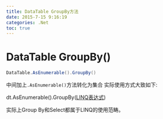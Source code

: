 ```yaml
---
title: DataTable GroupBy方法
date: 2015-7-15 9:16:19
categories: .Net
toc: true
---
```


# DataTable GroupBy()
``` csharp
DataTable.AsEnumerable().GroupBy()
```
中间加上`.AsEnumerable()`方法转化为集合
实际使用方式大致如下:

dt.AsEnumerable().GroupBy([LINQ表达式](/2016/01/26/LINQ/))

实际上Group By和Select都属于LINQ的使用范畴。
